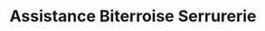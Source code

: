 ---
title: "Assistance Biterroise Serrurerie"
url: /beziers/assistance-biterroise-serrurerie/
shop: serrurier
---